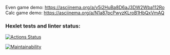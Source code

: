 Even game demo: https://asciinema.org/a/v5i2HuBa8D6aJ3DW2Wba112Ro
Calc game demo: https://asciinema.org/a/N1a87pcPwyzKLroB1HbQxVmAQ

### Hexlet tests and linter status:
[![Actions Status](https://github.com/eviktor/php-project-45/actions/workflows/hexlet-check.yml/badge.svg)](https://github.com/eviktor/php-project-45/actions)

[![Maintainability](https://api.codeclimate.com/v1/badges/9f17baf1e8ff557cf493/maintainability)](https://codeclimate.com/github/eviktor/php-project-45/maintainability)